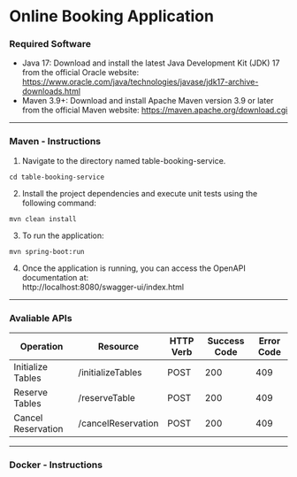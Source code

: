 # Online Booking Application 



### Required Software
- Java 17: Download and install the latest Java Development Kit (JDK) 17 from the official Oracle website: https://www.oracle.com/java/technologies/javase/jdk17-archive-downloads.html  
- Maven 3.9+: Download and install Apache Maven version 3.9 or later from the official Maven website: https://maven.apache.org/download.cgi  

----
### Maven - Instructions
1. Navigate to the directory named table-booking-service.
```Shell
cd table-booking-service
```  

2. Install the project dependencies and execute unit tests using the following command:  
```Shell
mvn clean install
```  

3. To run the application:  
```Shell
mvn spring-boot:run
```

4. Once the application is running, you can access the OpenAPI documentation at:  
http://localhost:8080/swagger-ui/index.html  


----
### Avaliable APIs

| Operation  | Resource | HTTP Verb | Success Code | Error Code |
| ------------- | ------------- | ------------- | ------------- | ------------- |
| Initialize Tables | /initializeTables | POST | 200  | 409 | 
| Reserve Tables | /reserveTable | POST | 200  | 409 | 
| Cancel Reservation | /cancelReservation | POST | 200  | 409 | 

----
### Docker - Instructions

